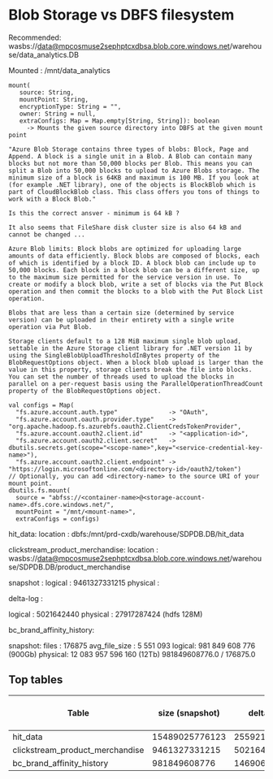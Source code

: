 # Blob Storage vs DBFS filesystem


Recommended: wasbs://data@mpcosmuse2sephptcxdbsa.blob.core.windows.net/warehouse/data_analytics.DB

Mounted : /mnt/data_analytics

```
mount(
   source: String, 
   mountPoint: String, 
   encryptionType: String = "", 
   owner: String = null, 
   extraConfigs: Map = Map.empty[String, String]): boolean 
     -> Mounts the given source directory into DBFS at the given mount point

```

```
"Azure Blob Storage contains three types of blobs: Block, Page and Append. A block is a single unit in a Blob. A Blob can contain many blocks but not more than 50,000 blocks per Blob. This means you can split a Blob into 50,000 blocks to upload to Azure Blobs storage. The minimum size of a block is 64KB and maximum is 100 MB. If you look at (for example .NET library), one of the objects is BlockBlob which is part of CloudBlockBlob class. This class offers you tons of things to work with a Block Blob."

Is this the correct ansver - minimum is 64 kB ?

It also seems that FileShare disk cluster size is also 64 kB and cannot be changed ...
```

```
Azure Blob limits: Block blobs are optimized for uploading large amounts of data efficiently. Block blobs are composed of blocks, each of which is identified by a block ID. A block blob can include up to 50,000 blocks. Each block in a block blob can be a different size, up to the maximum size permitted for the service version in use. To create or modify a block blob, write a set of blocks via the Put Block operation and then commit the blocks to a blob with the Put Block List operation.

Blobs that are less than a certain size (determined by service version) can be uploaded in their entirety with a single write operation via Put Blob.

Storage clients default to a 128 MiB maximum single blob upload, settable in the Azure Storage client library for .NET version 11 by using the SingleBlobUploadThresholdInBytes property of the BlobRequestOptions object. When a block blob upload is larger than the value in this property, storage clients break the file into blocks. You can set the number of threads used to upload the blocks in parallel on a per-request basis using the ParallelOperationThreadCount property of the BlobRequestOptions object. 
```

```
val configs = Map(
  "fs.azure.account.auth.type"              -> "OAuth",
  "fs.azure.account.oauth.provider.type"    -> "org.apache.hadoop.fs.azurebfs.oauth2.ClientCredsTokenProvider",
  "fs.azure.account.oauth2.client.id"       -> "<application-id>",
  "fs.azure.account.oauth2.client.secret"   -> dbutils.secrets.get(scope="<scope-name>",key="<service-credential-key-name>"),
  "fs.azure.account.oauth2.client.endpoint" -> "https://login.microsoftonline.com/<directory-id>/oauth2/token")
// Optionally, you can add <directory-name> to the source URI of your mount point.
dbutils.fs.mount(
  source = "abfss://<container-name>@<storage-account-name>.dfs.core.windows.net/",
  mountPoint = "/mnt/<mount-name>",
  extraConfigs = configs)
```






hit_data:
 location : dbfs:/mnt/prd-cxdb/warehouse/SDPDB.DB/hit_data

clickstream_product_merchandise:
 location : wasbs://data@mpcosmuse2sephptcxdbsa.blob.core.windows.net/warehouse/SDPDB.DB/product_merchandise

 snapshot :
   logical :  9461327331215
   physical : 

 delta-log :

   logical :     5021642440
   physical :   27917287424 (hdfs 128M)

bc_brand_affinity_history:
 
  snapshot:
    files :                  176875
    avg_file_size :       5 551 093
    logical:        981 849 608 776  (900Gb)
    physical:    12 083 957 596 160  (12Tb)
                                                  981849608776.0 / 176875.0

## Top tables

|Table                           | size (snapshot)    | delta log    | Total          | log/size ratio | files  | 97th percentile length  | Approx physical size |
|--------------------------------|--------------------|--------------|----------------|----------------|--------|-------------------------|----------------------|
|hit_data                        | 15489025776123     | 255921228310 | 15744947004433 | 0.0162         |        |                         |
|clickstream_product_merchandise |  9461327331215     |   5021642440 |  9466348973655 | 0.0005         |
|bc_brand_affinity_history       |   981849608776     |    146906729 |   981996515505 | 0.0001         | 176875 |

                                     
                                     





